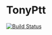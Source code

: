 # TonyPtt

[![Build Status](https://travis-ci.org/tonyyang924/TonyPtt.svg?branch=develop)](https://travis-ci.org/tonyyang924/TonyPtt)